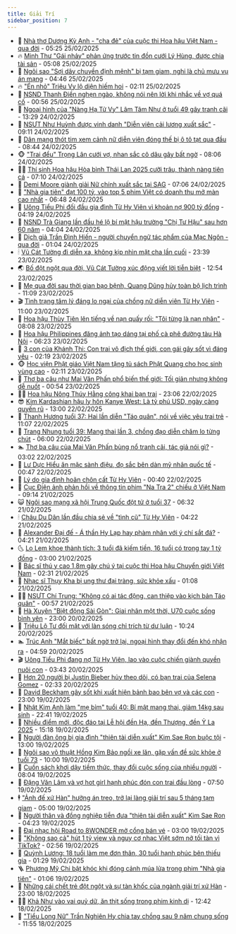 ```yaml
---
title: Giải Trí
sidebar_position: 7
---
```


<!-- dantri-giai-tri:START -->
- 🤩 [Nhà thơ Dương Kỳ Anh - &quot;cha đẻ&quot; của cuộc thi Hoa hậu Việt Nam - qua đời](https://dantri.com.vn/giai-tri/nha-tho-duong-ky-anh-cha-de-cua-cuoc-thi-hoa-hau-viet-nam-qua-doi-20250225120227902.htm) - 05:25 25/02/2025
- 🔥 [Minh Thư &quot;Gái nhảy&quot; phản ứng trước tin đồn cưới Lý Hùng, được chia tài sản](https://dantri.com.vn/giai-tri/minh-thu-gai-nhay-phan-ung-truoc-tin-don-cuoi-ly-hung-duoc-chia-tai-san-20250225092503805.htm) - 05:08 25/02/2025
- 🚀 [Ngôi sao &quot;Sợi dây chuyền định mệnh&quot; bị tạm giam, nghi là chủ mưu vụ án mạng](https://dantri.com.vn/giai-tri/ngoi-sao-soi-day-chuyen-dinh-menh-bi-tam-giam-nghi-la-chu-muu-vu-an-mang-20250225101832679.htm) - 04:46 25/02/2025
- 🔥 [&quot;Én nhỏ&quot; Triệu Vy lộ diện hiếm hoi](https://dantri.com.vn/giai-tri/en-nho-trieu-vy-lo-dien-hiem-hoi-20250224122146987.htm) - 02:11 25/02/2025
- 🌈 [NSND Thanh Điền nghẹn ngào, không nói nên lời khi nhắc về vợ quá cố](https://dantri.com.vn/giai-tri/nsnd-thanh-dien-nghen-ngao-khong-noi-nen-loi-khi-nhac-ve-vo-qua-co-20250225013653653.htm) - 00:56 25/02/2025
- 📝 [Ngoại hình của &quot;Nàng Hạ Tử Vy&quot; Lâm Tâm Như ở tuổi 49 gây tranh cãi](https://dantri.com.vn/giai-tri/ngoai-hinh-cua-nang-ha-tu-vy-lam-tam-nhu-o-tuoi-49-gay-tranh-cai-20250224175513012.htm) - 13:29 24/02/2025
- 💪 [NSƯT Như Huỳnh được vinh danh &quot;Diễn viên cải lương xuất sắc&quot;](https://dantri.com.vn/giai-tri/nsut-nhu-huynh-duoc-vinh-danh-dien-vien-cai-luong-xuat-sac-20250224152811698.htm) - 09:11 24/02/2025
- 🤡 [Dân mạng thót tim xem cảnh nữ diễn viên đóng thế bị ô tô tạt qua đầu](https://dantri.com.vn/giai-tri/dan-mang-thot-tim-xem-canh-nu-dien-vien-dong-the-bi-o-to-tat-qua-dau-20250224132926905.htm) - 08:44 24/02/2025
- 🐵 [&quot;Trai đểu&quot; Trọng Lân cưới vợ, nhan sắc cô dâu gây bất ngờ](https://dantri.com.vn/giai-tri/trai-deu-trong-lan-cuoi-vo-nhan-sac-co-dau-gay-bat-ngo-20250224122003834.htm) - 08:06 24/02/2025
- 🧑‍🏫 [Thí sinh Hoa hậu Hòa bình Thái Lan 2025 cưỡi trâu, thành nàng tiên cá](https://dantri.com.vn/giai-tri/thi-sinh-hoa-hau-hoa-binh-thai-lan-2025-cuoi-trau-thanh-nang-tien-ca-20250224105257745.htm) - 07:10 24/02/2025
- 💂 [Demi Moore giành giải Nữ chính xuất sắc tại SAG](https://dantri.com.vn/giai-tri/demi-moore-gianh-giai-nu-chinh-xuat-sac-tai-sag-20250224115829761.htm) - 07:06 24/02/2025
- 🤠 [&quot;Nhà gia tiên&quot; đạt 100 tỷ, vào top 5 phim Việt có doanh thu mở màn cao nhất](https://dantri.com.vn/giai-tri/nha-gia-tien-dat-100-ty-vao-top-5-phim-viet-co-doanh-thu-mo-man-cao-nhat-20250224115709409.htm) - 06:48 24/02/2025
- 🫶 [Uông Tiểu Phi đối đầu gia đình Từ Hy Viên vì khoản nợ 900 tỷ đồng](https://dantri.com.vn/giai-tri/uong-tieu-phi-doi-dau-gia-dinh-tu-hy-vien-vi-khoan-no-900-ty-dong-20250224090932818.htm) - 04:19 24/02/2025
- 🦏 [NSND Trà Giang lần đầu hé lộ bí mật hậu trường &quot;Chị Tư Hậu&quot; sau hơn 60 năm](https://dantri.com.vn/giai-tri/nsnd-tra-giang-lan-dau-he-lo-bi-mat-hau-truong-chi-tu-hau-sau-hon-60-nam-20250223173959498.htm) - 04:04 24/02/2025
- 🧰 [Dịch giả Trần Đình Hiến - người chuyển ngữ tác phẩm của Mạc Ngôn - qua đời](https://dantri.com.vn/giai-tri/dich-gia-tran-dinh-hien-nguoi-chuyen-ngu-tac-pham-cua-mac-ngon-qua-doi-20250223235305056.htm) - 01:04 24/02/2025
- 🕯 [Vũ Cát Tường đi diễn xa, không kịp nhìn mặt cha lần cuối](https://dantri.com.vn/giai-tri/vu-cat-tuong-di-dien-xa-khong-kip-nhin-mat-cha-lan-cuoi-20250224062039734.htm) - 23:39 23/02/2025
- 🌏 [Bố đột ngột qua đời, Vũ Cát Tường xúc động viết lời tiễn biệt](https://dantri.com.vn/giai-tri/bo-dot-ngot-qua-doi-vu-cat-tuong-xuc-dong-viet-loi-tien-biet-20250223191257966.htm) - 12:54 23/02/2025
- 🌈 [Mẹ qua đời sau thời gian bạo bệnh, Quang Dũng hủy toàn bộ lịch trình](https://dantri.com.vn/giai-tri/me-qua-doi-sau-thoi-gian-bao-benh-quang-dung-huy-toan-bo-lich-trinh-20250223173742946.htm) - 11:09 23/02/2025
- 🎬 [Tình trạng tâm lý đáng lo ngại của chồng nữ diễn viên Từ Hy Viên](https://dantri.com.vn/giai-tri/tinh-trang-tam-ly-dang-lo-ngai-cua-chong-nu-dien-vien-tu-hy-vien-20250223123124807.htm) - 11:00 23/02/2025
- 👀 [Hoa hậu Thùy Tiên lên tiếng về nạn quấy rối: &quot;Tôi từng là nạn nhân&quot;](https://dantri.com.vn/giai-tri/hoa-hau-thuy-tien-len-tieng-ve-nan-quay-roi-toi-tung-la-nan-nhan-20250223144717201.htm) - 08:08 23/02/2025
- 🧰 [Hoa hậu Philippines đăng ảnh tạo dáng tại phố cà phê đường tàu Hà Nội](https://dantri.com.vn/giai-tri/hoa-hau-philippines-dang-anh-tao-dang-tai-pho-ca-phe-duong-tau-ha-noi-20250223125556528.htm) - 06:23 23/02/2025
- 🧰 [3 con của Khánh Thi: Con trai vô địch thế giới, con gái gây sốt vì đáng yêu](https://dantri.com.vn/giai-tri/3-con-cua-khanh-thi-con-trai-vo-dich-the-gioi-con-gai-gay-sot-vi-dang-yeu-20250223064223025.htm) - 02:19 23/02/2025
- 🐵 [Học viện Phật giáo Việt Nam tặng tủ sách Phật Quang cho học sinh vùng cao](https://dantri.com.vn/giai-tri/hoc-vien-phat-giao-viet-nam-tang-tu-sach-phat-quang-cho-hoc-sinh-vung-cao-20250223011433039.htm) - 02:11 23/02/2025
- 🐘 [Thơ ba câu như Mai Văn Phấn phổ biến thế giới: Tối giản nhưng không dễ nuốt](https://dantri.com.vn/giai-tri/tho-ba-cau-nhu-mai-van-phan-pho-bien-the-gioi-toi-gian-nhung-khong-de-nuot-20250222204746366.htm) - 00:54 23/02/2025
- 🧑‍💻 [Hoa hậu Nông Thúy Hằng công khai bạn trai](https://dantri.com.vn/giai-tri/hoa-hau-nong-thuy-hang-cong-khai-ban-trai-20250223013959543.htm) - 23:06 22/02/2025
- 😎 [Kim Kardashian hậu ly hôn Kanye West: Là tỷ phú USD, ngày càng quyến rũ](https://dantri.com.vn/giai-tri/kim-kardashian-hau-ly-hon-kanye-west-la-ty-phu-usd-ngay-cang-quyen-ru-20250222104901248.htm) - 13:00 22/02/2025
- 🧰 [Thanh Hương tuổi 37: Hai lần diễn &quot;Táo quân&quot;, nói về việc yêu trai trẻ](https://dantri.com.vn/giai-tri/thanh-huong-tuoi-37-hai-lan-dien-tao-quan-noi-ve-viec-yeu-trai-tre-20250220124603612.htm) - 11:07 22/02/2025
- 🧰 [Trang Nhung tuổi 39: Mang thai lần 3, chồng đạo diễn chăm lo từng chút](https://dantri.com.vn/giai-tri/trang-nhung-tuoi-39-mang-thai-lan-3-chong-dao-dien-cham-lo-tung-chut-20250221235156808.htm) - 06:00 22/02/2025
- 🏊 [Thơ ba câu của Mai Văn Phấn bùng nổ tranh cãi, tác giả nói gì?](https://dantri.com.vn/giai-tri/tho-ba-cau-cua-mai-van-phan-bung-no-tranh-cai-tac-gia-noi-gi-20250222094403737.htm) - 03:02 22/02/2025
- 🌋 [Lư Dực Hiểu ăn mặc sành điệu, đọ sắc bên dàn mỹ nhân quốc tế](https://dantri.com.vn/giai-tri/lu-duc-hieu-an-mac-sanh-dieu-do-sac-ben-dan-my-nhan-quoc-te-20250219235440703.htm) - 00:47 22/02/2025
- 🔭 [Lý do gia đình hoãn chôn cất Từ Hy Viên](https://dantri.com.vn/giai-tri/ly-do-gia-dinh-hoan-chon-cat-tu-hy-vien-20250221104657487.htm) - 00:40 22/02/2025
- 📝 [Cục Điện ảnh phản hồi về thông tin phim &quot;Na Tra 2&quot; chiếu ở Việt Nam](https://dantri.com.vn/giai-tri/cuc-dien-anh-phan-hoi-ve-thong-tin-phim-na-tra-2-chieu-o-viet-nam-20250221155622401.htm) - 09:14 21/02/2025
- 😺 [Ngôi sao mạng xã hội Trung Quốc đột tử ở tuổi 37](https://dantri.com.vn/giai-tri/ngoi-sao-mang-xa-hoi-trung-quoc-dot-tu-o-tuoi-37-20250221112643910.htm) - 06:32 21/02/2025
- 🕯 [Châu Du Dân lần đầu chia sẻ về &quot;tình cũ&quot; Từ Hy Viên](https://dantri.com.vn/giai-tri/chau-du-dan-lan-dau-chia-se-ve-tinh-cu-tu-hy-vien-20250221090022495.htm) - 04:22 21/02/2025
- 🦄 [Alexander Đại đế - Á thần Hy Lạp hay phàm nhân với ý chí sắt đá?](https://dantri.com.vn/giai-tri/alexander-dai-de-a-than-hy-lap-hay-pham-nhan-voi-y-chi-sat-da-20250221111038392.htm) - 04:21 21/02/2025
- 🌜 [Lọ Lem khoe thành tích: 3 tuổi đã kiếm tiền, 16 tuổi có trong tay 1 tỷ đồng](https://dantri.com.vn/giai-tri/lo-lem-khoe-thanh-tich-3-tuoi-da-kiem-tien-16-tuoi-co-trong-tay-1-ty-dong-20250221070132850.htm) - 03:00 21/02/2025
- 👹 [Bác sĩ thú y cao 1,8m gây chú ý tại cuộc thi Hoa hậu Chuyển giới Việt Nam](https://dantri.com.vn/giai-tri/bac-si-thu-y-cao-18m-gay-chu-y-tai-cuoc-thi-hoa-hau-chuyen-gioi-viet-nam-20250220175256060.htm) - 02:31 21/02/2025
- 🚀 [Nhạc sĩ Thụy Kha bị ung thư đại tràng, sức khỏe xấu](https://dantri.com.vn/giai-tri/nhac-si-thuy-kha-bi-ung-thu-dai-trang-suc-khoe-xau-20250220234728843.htm) - 01:08 21/02/2025
- 🧑‍💻 [NSƯT Chí Trung: &quot;Không có ai tác động, can thiệp vào kịch bản Táo quân&quot;](https://dantri.com.vn/giai-tri/nsut-chi-trung-khong-co-ai-tac-dong-can-thiep-vao-kich-ban-tao-quan-20250220230240773.htm) - 00:57 21/02/2025
- 🦩 [Hà Xuyên &quot;Biệt động Sài Gòn&quot;: Giai nhân một thời, U70 cuộc sống bình yên](https://dantri.com.vn/giai-tri/ha-xuyen-biet-dong-sai-gon-giai-nhan-mot-thoi-u70-cuoc-song-binh-yen-20250220154238441.htm) - 23:00 20/02/2025
- 💫 [Triệu Lộ Tư đối mặt với làn sóng chỉ trích từ dư luận](https://dantri.com.vn/giai-tri/trieu-lo-tu-doi-mat-voi-lan-song-chi-trich-tu-du-luan-20250220124508838.htm) - 10:24 20/02/2025
- 🏊 [Trúc Anh &quot;Mắt biếc&quot; bất ngờ trở lại, ngoại hình thay đổi đến khó nhận ra](https://dantri.com.vn/giai-tri/truc-anh-mat-biec-bat-ngo-tro-lai-ngoai-hinh-thay-doi-den-kho-nhan-ra-20250220113123034.htm) - 04:59 20/02/2025
- 🎬 [Uông Tiểu Phi đang nợ Từ Hy Viên, lao vào cuộc chiến giành quyền nuôi con](https://dantri.com.vn/giai-tri/uong-tieu-phi-dang-no-tu-hy-vien-lao-vao-cuoc-chien-gianh-quyen-nuoi-con-20250220101322959.htm) - 03:43 20/02/2025
- 💃 [Hơn 20 người bị Justin Bieber hủy theo dõi, có bạn trai của Selena Gomez](https://dantri.com.vn/giai-tri/hon-20-nguoi-bi-justin-bieber-huy-theo-doi-co-ban-trai-cua-selena-gomez-20250220090837886.htm) - 02:33 20/02/2025
- 🌊 [David Beckham gây sốt khi xuất hiện bảnh bao bên vợ và các con](https://dantri.com.vn/giai-tri/david-beckham-gay-sot-khi-xuat-hien-banh-bao-ben-vo-va-cac-con-20250218234000300.htm) - 23:00 19/02/2025
- 🧰 [Nhật Kim Anh làm &quot;mẹ bỉm&quot; tuổi 40: Bí mật mang thai, giảm 14kg sau sinh](https://dantri.com.vn/giai-tri/nhat-kim-anh-lam-me-bim-tuoi-40-bi-mat-mang-thai-giam-14kg-sau-sinh-20250218201944139.htm) - 22:41 19/02/2025
- 🦣 [Nhiều điểm mới, độc đáo tại Lễ hội đền Hạ, đền Thượng, đền Ỷ La 2025](https://dantri.com.vn/giai-tri/nhieu-diem-moi-doc-dao-tai-le-hoi-den-ha-den-thuong-den-y-la-2025-20250219213411450.htm) - 15:18 19/02/2025
- 🥷 [Người đàn ông bị gia đình &quot;thiên tài diễn xuất&quot; Kim Sae Ron buộc tội](https://dantri.com.vn/giai-tri/nguoi-dan-ong-bi-gia-dinh-thien-tai-dien-xuat-kim-sae-ron-buoc-toi-20250219114735718.htm) - 13:00 19/02/2025
- 🦏 [Ngôi sao võ thuật Hồng Kim Bảo ngồi xe lăn, gặp vấn đề sức khỏe ở tuổi 73](https://dantri.com.vn/giai-tri/ngoi-sao-vo-thuat-hong-kim-bao-ngoi-xe-lan-gap-van-de-suc-khoe-o-tuoi-73-20250219103600744.htm) - 10:00 19/02/2025
- 🫶 [Cuốn sách khơi dậy tiềm thức, thay đổi cuộc sống của nhiều người](https://dantri.com.vn/giai-tri/cuon-sach-khoi-day-tiem-thuc-thay-doi-cuoc-song-cua-nhieu-nguoi-20250219140700094.htm) - 08:04 19/02/2025
- 💼 [Đặng Văn Lâm và vợ hot girl hạnh phúc đón con trai đầu lòng](https://dantri.com.vn/giai-tri/dang-van-lam-va-vo-hot-girl-hanh-phuc-don-con-trai-dau-long-20250219143945895.htm) - 07:50 19/02/2025
- 🕴 [&quot;Ảnh đế xứ Hàn&quot; hưởng án treo, trở lại làng giải trí sau 5 tháng tạm giam](https://dantri.com.vn/giai-tri/anh-de-xu-han-huong-an-treo-tro-lai-lang-giai-tri-sau-5-thang-tam-giam-20250219090828121.htm) - 05:00 19/02/2025
- 🐲 [Người thân và đồng nghiệp tiễn đưa &quot;thiên tài diễn xuất&quot; Kim Sae Ron](https://dantri.com.vn/giai-tri/nguoi-than-va-dong-nghiep-tien-dua-thien-tai-dien-xuat-kim-sae-ron-20250219105517363.htm) - 04:23 19/02/2025
- 🐘 [Đại nhạc hội Road to 8WONDER mở cổng bán vé](https://dantri.com.vn/giai-tri/dai-nhac-hoi-road-to-8wonder-mo-cong-ban-ve-20250218185338129.htm) - 03:00 19/02/2025
- 🤭 [&quot;Không sao cả&quot; hút 1 tỷ view và nguy cơ nhạc Việt sớm nở tối tàn vì TikTok?](https://dantri.com.vn/giai-tri/khong-sao-ca-hut-1-ty-view-va-nguy-co-nhac-viet-som-no-toi-tan-vi-tiktok-20250219003649847.htm) - 02:56 19/02/2025
- 💯 [Quỳnh Lương: 18 tuổi làm mẹ đơn thân, 30 tuổi hạnh phúc bên thiếu gia](https://dantri.com.vn/giai-tri/quynh-luong-18-tuoi-lam-me-don-than-30-tuoi-hanh-phuc-ben-thieu-gia-20250217074237638.htm) - 01:29 19/02/2025
- 🪜 [Phương Mỹ Chi bật khóc khi đóng cảnh múa lửa trong phim &quot;Nhà gia tiên&quot;](https://dantri.com.vn/giai-tri/phuong-my-chi-bat-khoc-khi-dong-canh-mua-lua-trong-phim-nha-gia-tien-20250219062646174.htm) - 01:06 19/02/2025
- 👹 [Những cái chết trẻ đột ngột và sự tàn khốc của ngành giải trí xứ Hàn](https://dantri.com.vn/giai-tri/nhung-cai-chet-tre-dot-ngot-va-su-tan-khoc-cua-nganh-giai-tri-xu-han-20250218114643562.htm) - 23:00 18/02/2025
- 🧑‍🏫 [Khả Như vào vai quỷ dữ, ăn thịt sống trong phim kinh dị](https://dantri.com.vn/giai-tri/kha-nhu-vao-vai-quy-du-an-thit-song-trong-phim-kinh-di-20250218190043071.htm) - 12:42 18/02/2025
- 🐘 [&quot;Tiểu Long Nữ&quot; Trần Nghiên Hy chia tay chồng sau 9 năm chung sống](https://dantri.com.vn/giai-tri/tieu-long-nu-tran-nghien-hy-chia-tay-chong-sau-9-nam-chung-song-20250218165516673.htm) - 11:55 18/02/2025<!-- dantri-giai-tri:END -->
